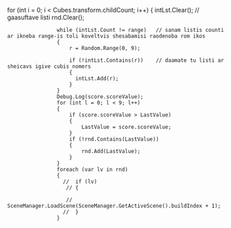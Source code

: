  for (int i = 0; i < Cubes.transform.childCount; i++)
                {
                    intLst.Clear();                 // gaasuftave listi
                    rnd.Clear();

                   
                    while (intLst.Count != range)   // sanam listis counti ar ikneba range-is toli koveltvis shesabamisi raodenoba rom ikos
                    {
                        r = Random.Range(0, 9);
                        
                        if (!intLst.Contains(r))    // daamate tu listi ar sheicavs igive cubis nomers
                        {
                          intLst.Add(r);
                        }
                    }
                    Debug.Log(score.scoreValue);
                    for (int l = 0; l < 9; l++)
                    {
                        if (score.scoreValue > LastValue)
                        {
                            LastValue = score.scoreValue;
                        }
                        if (!rnd.Contains(LastValue))
                        {
                            rnd.Add(LastValue);
                        }
                    }
                    foreach (var lv in rnd)
                    {
                      //  if (lv)
                       // {

                       //     SceneManager.LoadScene(SceneManager.GetActiveScene().buildIndex + 1);
                      //  }
                    }
